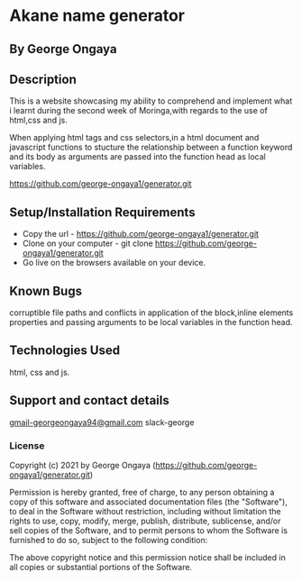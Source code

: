  

# Akane name generator

## By George Ongaya

## Description
This is a website showcasing my ability to comprehend and implement what i learnt during the second week of Moringa,with regards to the use of html,css and js.

When applying html tags and css selectors,in a html document and javascript functions to stucture the relationship between a function keyword and its body as arguments are passed into the function head as local variables.

https://github.com/george-ongaya1/generator.git

## Setup/Installation Requirements
- Copy the url - https://github.com/george-ongaya1/generator.git
- Clone on your computer - git clone https://github.com/george-ongaya1/generator.git
- Go live on the browsers available on your device.

## Known Bugs
corruptible file paths and conflicts in application of the block,inline elements properties and passing arguments to be local variables in the function head.

## Technologies Used
html, css and js.

## Support and contact details
gmail-georgeongaya94@gmail.com
slack-george

### License

Copyright (c) 2021 by George Ongaya (https://github.com/george-ongaya1/generator.git)

Permission is hereby granted, free of charge, to any person obtaining a copy of this software and associated documentation files (the "Software"), to deal in the Software without restriction, including without limitation the rights to use, copy, modify, merge, publish, distribute, sublicense, and/or sell copies of the Software, and to permit persons to whom the Software is furnished to do so, subject to the following condition:

The above copyright notice and this permission notice shall be included in all copies or substantial portions of the Software.